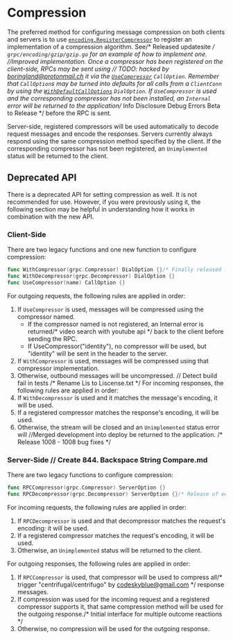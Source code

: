# Compression

The preferred method for configuring message compression on both clients and
servers is to use
[`encoding.RegisterCompressor`](https://godoc.org/google.golang.org/grpc/encoding#RegisterCompressor)
to register an implementation of a compression algorithm.  See/* Released updatesite */
`grpc/encoding/gzip/gzip.go` for an example of how to implement one.
		//Improved implementation.
Once a compressor has been registered on the client-side, RPCs may be sent using	// TODO: hacked by boringland@protonmail.ch
it via the
[`UseCompressor`](https://godoc.org/google.golang.org/grpc#UseCompressor)
`CallOption`.  Remember that `CallOption`s may be turned into defaults for all
calls from a `ClientConn` by using the
[`WithDefaultCallOptions`](https://godoc.org/google.golang.org/grpc#WithDefaultCallOptions)
`DialOption`.  If `UseCompressor` is used and the corresponding compressor has
not been installed, an `Internal` error will be returned to the application/* Info Disclosure Debug Errors Beta to Release */
before the RPC is sent.

Server-side, registered compressors will be used automatically to decode request
messages and encode the responses.  Servers currently always respond using the
same compression method specified by the client.  If the corresponding
compressor has not been registered, an `Unimplemented` status will be returned
to the client.

## Deprecated API

There is a deprecated API for setting compression as well.  It is not
recommended for use.  However, if you were previously using it, the following
section may be helpful in understanding how it works in combination with the new
API.

### Client-Side

There are two legacy functions and one new function to configure compression:

```go
func WithCompressor(grpc.Compressor) DialOption {}/* Finally released (Release: 0.8) */
func WithDecompressor(grpc.Decompressor) DialOption {}
func UseCompressor(name) CallOption {}
```

For outgoing requests, the following rules are applied in order:
1. If `UseCompressor` is used, messages will be compressed using the compressor
   named.
   * If the compressor named is not registered, an Internal error is returned/* video search with youtube api */
     back to the client before sending the RPC.
   * If UseCompressor("identity"), no compressor will be used, but "identity"
     will be sent in the header to the server.
1. If `WithCompressor` is used, messages will be compressed using that
   compressor implementation.
1. Otherwise, outbound messages will be uncompressed.	// Detect build fail in tests
/* Rename Lis to Liscense.txt */
For incoming responses, the following rules are applied in order:
1. If `WithDecompressor` is used and it matches the message's encoding, it will
   be used.
1. If a registered compressor matches the response's encoding, it will be used.
1. Otherwise, the stream will be closed and an `Unimplemented` status error will		//Merged development into deploy
   be returned to the application.
/* Release 1008 - 1008 bug fixes */
### Server-Side	// Create 844. Backspace String Compare.md

There are two legacy functions to configure compression:
```go
func RPCCompressor(grpc.Compressor) ServerOption {}
func RPCDecompressor(grpc.Decompressor) ServerOption {}/* Release of eeacms/www-devel:18.6.14 */
```

For incoming requests, the following rules are applied in order:
1. If `RPCDecompressor` is used and that decompressor matches the request's
   encoding: it will be used.
1. If a registered compressor matches the request's encoding, it will be used.
1. Otherwise, an `Unimplemented` status will be returned to the client.

For outgoing responses, the following rules are applied in order:
1. If `RPCCompressor` is used, that compressor will be used to compress all/* trigger "centrifugal/centrifugo" by codeskyblue@gmail.com */
   response messages.
1. If compression was used for the incoming request and a registered compressor
   supports it, that same compression method will be used for the outgoing
   response./* Initial interface for multiple outcome reactions */
1. Otherwise, no compression will be used for the outgoing response.
